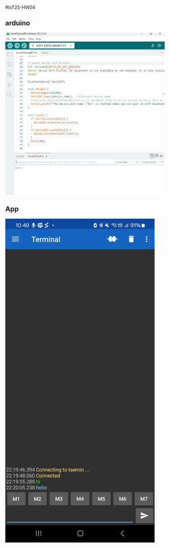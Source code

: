 #IoT25-HW04

## arduino
![arduino](https://github.com/a4527/IoT25-HW04/blob/e1482ff5f4269286ee7e780dced61cf2c90648e0/hw04.png)
## App
![App](https://github.com/a4527/IoT25-HW04/blob/30df03107edd72f5f903e60077cf463a72627385/hw04_1.jpg)

